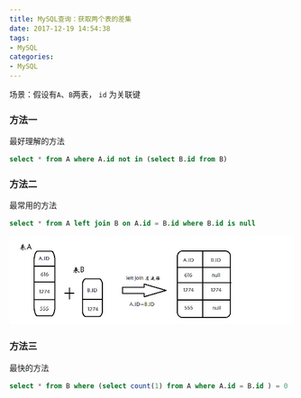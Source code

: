 ```yaml
---
title: MySQL查询：获取两个表的差集
date: 2017-12-19 14:54:38
tags:
- MySQL
categories:
- MySQL
---
```

场景：假设有`A`、`B`两表， `id` 为关联键
### 方法一
最好理解的方法
```sql
select * from A where A.id not in (select B.id from B)
```

### 方法二
最常用的方法
```sql
select * from A left join B on A.id = B.id where B.id is null 
```
![](/images/2012050916243279.png)

### 方法三
最快的方法
```sql
select * from B where (select count(1) from A where A.id = B.id ) = 0
```
